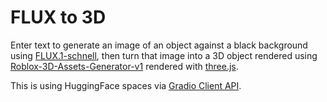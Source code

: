 # FLUX to 3D

Enter text to generate an image of an object against a black background using [FLUX.1-schnell](https://huggingface.co/spaces/black-forest-labs/FLUX.1-schnell),
then turn that image into a 3D object rendered using [Roblox-3D-Assets-Generator-v1](https://huggingface.co/spaces/ThomasSimonini/Roblox-3D-Assets-Generator-v1) rendered with [three.js](https://threejs.org/).

This is using HuggingFace spaces via [Gradio Client API](https://www.gradio.app/docs/python-client/client).
